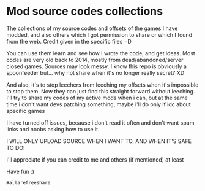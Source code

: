 # Mod source codes collections

The collections of my source codes and offsets of the games I have modded, and also others which I got permission to share or which I found from the web. Credit given in the specific files =D
 
You can use them learn and see how I wrote the code, and get ideas. Most codes are very old back to 2014, mostly from dead/abandoned/server closed games. Sources may look messy. I know this repo is obviously a spoonfeeder but... why not share when it's no longer really secret? XD

And also, it's to stop leechers from leeching my offsets when it's impossible to stop them. Now they can just find this straight forward without leeching. I'll try to share my codes of my active mods when i can, but at the same time i don't want devs patching something, maybe i'll do only if idc about specific games

I have turned off issues, because i don't read it often and don't want spam links and noobs asking how to use it.

I WILL ONLY UPLOAD SOURCE WHEN I WANT TO, AND WHEN IT'S SAFE TO DO!

I'll appreciate if you can credit to me and others (if mentioned) at least

Have fun :)

`#allarefreeshare`
